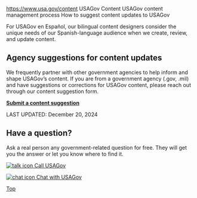 

https://www.usa.gov/content
USAGov Content
USAGov content management process
How to suggest content updates to USAGov


For USAGov en Español, our bilingual content designers consider the unique needs of our Spanish-language audience when we create, review, and update content.

**Agency suggestions for content updates**
------------------------------------------

We frequently partner with other government agencies to help inform and shape USAGov’s content. If you are from a government agency (.gov, .mil) and have suggestions or corrections for USAGov content, please reach out through our content suggestion form.

[**Submit a content suggestion**](https://share.hsforms.com/1mRhCo4KvQ7iT42bc12Cb7Qbeiw)

LAST UPDATED:
December 20, 2024

Have a question?
----------------

Ask a real person any government-related question for free. They will get you the answer or let you know where to find it.

[![talk icon](https://www.usa.gov/themes/custom/usagov/images/ICONS_talk.png)
Call USAGov](https://www.usa.gov/phone)

[![chat icon](https://www.usa.gov/themes/custom/usagov/images/ICONS_chat.png)
Chat with USAGov](https://www.usa.gov/chat)

[Top](#main-content)
